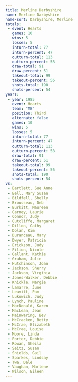 ```yaml
---
title: Merline Darbyshire
name: Merline Darbyshire
name-sort: Darbyshire, Merline
totals:
 - event: Hearts
   games: 10
   wins: 5
   losses: 5
   inturn-total: 77
   inturn-percent: 47
   outturn-total: 113
   outturn-percent: 58
   draw-total: 91
   draw-percent: 51
   takeout-total: 99
   takeout-percent: 56
   shots-total: 190
   shots-percent: 54
years:
 - year: 1985
   event: Hearts
   team: "MB"
   position: Third
   alternate: false
   games: 10
   wins: 5
   losses: 5
   inturn-total: 77
   inturn-percent: 47
   outturn-total: 113
   outturn-percent: 58
   draw-total: 91
   draw-percent: 51
   takeout-total: 99
   takeout-percent: 56
   shots-total: 190
   shots-percent: 54
vs:
 - Bartlett, Sue Anne
 - Bell, Mary Susan
 - Bildfell, Shelly
 - Brousseau, Deb
 - Burkitt, Maureen
 - Carney, Laurie
 - Connor, Judy
 - Cutcliffe, Margaret
 - Dillon, Cathy
 - Dolan, Kim
 - Duranceau, Mary
 - Dwyer, Patricia
 - Erickson, Judy
 - Filion, Nicole
 - Gallant, Kathie
 - Graham, Julie
 - Hutchinson, Joan
 - Jackson, Sherry
 - Jackson, Virginia
 - Jones-Walker, Debbie
 - Knickle, Margie
 - Lamarre, June
 - Leavitt, Pam
 - Lukowich, Judy
 - Lynch, Pauline
 - MacDonald, Karen
 - MacLean, Jean
 - Mainwaring, Bev
 - McCracken, Betty
 - McCrae, Elizabeth
 - McCrae, Louise
 - Moore, Linda
 - Porter, Debbie
 - Rowan, Sheila
 - Seitz, Susan
 - Shields, Gail
 - Sparkes, Lindsay
 - Twa, Dale
 - Vaughan, Marlene
 - Wilson, Eileen
---
```

